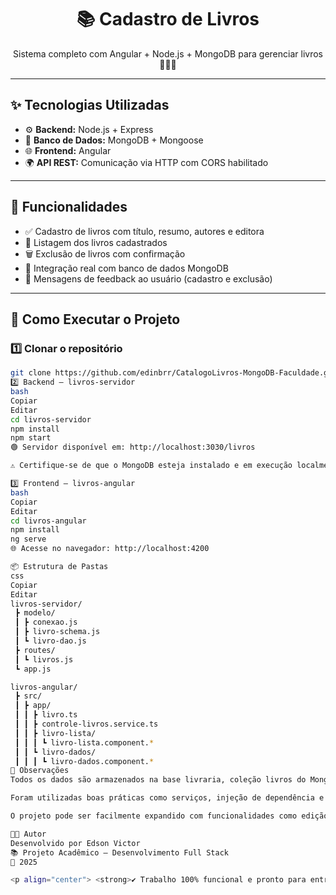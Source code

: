 <h1 align="center">📚 Cadastro de Livros</h1>

<p align="center">
  Sistema completo com Angular + Node.js + MongoDB para gerenciar livros 📘📗📕
</p>

---

## ✨ Tecnologias Utilizadas

- ⚙️ **Backend:** Node.js + Express
- 💾 **Banco de Dados:** MongoDB + Mongoose
- 🌐 **Frontend:** Angular
- 🌍 **API REST:** Comunicação via HTTP com CORS habilitado

---

## 🎯 Funcionalidades

- ✅ Cadastro de livros com título, resumo, autores e editora
- 📄 Listagem dos livros cadastrados
- 🗑 Exclusão de livros com confirmação
- 🔁 Integração real com banco de dados MongoDB
- 🔔 Mensagens de feedback ao usuário (cadastro e exclusão)

---

## 🚀 Como Executar o Projeto

### 1️⃣ Clonar o repositório

```bash
git clone https://github.com/edinbrr/CatalogoLivros-MongoDB-Faculdade.git
2️⃣ Backend – livros-servidor
bash
Copiar
Editar
cd livros-servidor
npm install
npm start
🟢 Servidor disponível em: http://localhost:3030/livros

⚠️ Certifique-se de que o MongoDB esteja instalado e em execução localmente.

3️⃣ Frontend – livros-angular
bash
Copiar
Editar
cd livros-angular
npm install
ng serve
🌐 Acesse no navegador: http://localhost:4200

📦 Estrutura de Pastas
css
Copiar
Editar
livros-servidor/
 ┣ modelo/
 ┃ ┣ conexao.js
 ┃ ┣ livro-schema.js
 ┃ ┗ livro-dao.js
 ┣ routes/
 ┃ ┗ livros.js
 ┗ app.js

livros-angular/
 ┣ src/
 ┃ ┣ app/
 ┃ ┃ ┣ livro.ts
 ┃ ┃ ┣ controle-livros.service.ts
 ┃ ┃ ┣ livro-lista/
 ┃ ┃ ┃ ┗ livro-lista.component.*
 ┃ ┃ ┗ livro-dados/
 ┃ ┃ ┃ ┗ livro-dados.component.*
📌 Observações
Todos os dados são armazenados na base livraria, coleção livros do MongoDB local.

Foram utilizadas boas práticas como serviços, injeção de dependência e modularização.

O projeto pode ser facilmente expandido com funcionalidades como edição de livros e filtros de busca.

👨‍🎓 Autor
Desenvolvido por Edson Victor
📚 Projeto Acadêmico – Desenvolvimento Full Stack
📆 2025

<p align="center"> <strong>✔️ Trabalho 100% funcional e pronto para entrega!</strong> </p> ```
